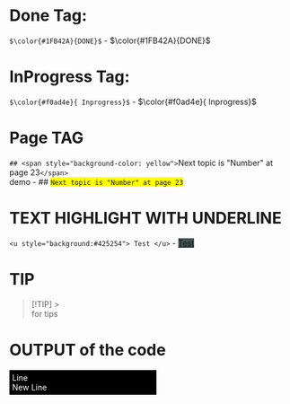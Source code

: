 # Done Tag:

`$\color{#1FB42A}{DONE}$` - $\color{#1FB42A}{DONE}$

# InProgress Tag:

`$\color{#f0ad4e}{ Inprogress}$` - $\color{#f0ad4e}{ Inprogress}$

# Page TAG

`## <span style="background-color: yellow">`Next topic is "Number" at page 23`</span>` <br/>
demo - ## <span style="background-color: yellow">`Next topic is "Number" at page 23`</span>

# TEXT HIGHLIGHT WITH UNDERLINE

`<u style="background:#425254"> Test </u>` - <u style="background:#425254"> Test </u>

# TIP

> [!TIP] > <br/> for tips

# OUTPUT of the code

<div style="color:white; background:black; width:50%; padding:1%">
<span >
Line <br/>
New Line
</span></div>
